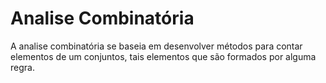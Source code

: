 # Analise Combinatória

A analise combinatória se baseia em desenvolver métodos para contar elementos de um conjuntos, tais elementos que são formados por alguma regra.





